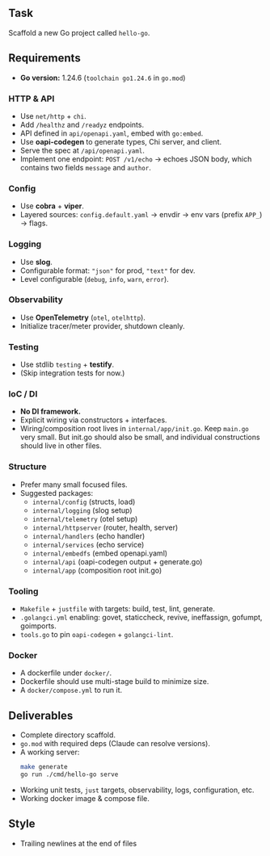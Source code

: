 ## Task
Scaffold a new Go project called `hello-go`.

## Requirements

- **Go version:** 1.24.6 (`toolchain go1.24.6` in `go.mod`)

### HTTP & API
- Use `net/http` + `chi`.
- Add `/healthz` and `/readyz` endpoints.
- API defined in `api/openapi.yaml`, embed with `go:embed`.
- Use **oapi-codegen** to generate types, Chi server, and client.
- Serve the spec at `/api/openapi.yaml`.
- Implement one endpoint: `POST /v1/echo` → echoes JSON body, which contains two fields `message` and `author`.

### Config
- Use **cobra** + **viper**.
- Layered sources: `config.default.yaml` → envdir → env vars (prefix `APP_`) → flags.

### Logging
- Use **slog**.
- Configurable format: `"json"` for prod, `"text"` for dev.
- Level configurable (`debug`, `info`, `warn`, `error`).

### Observability
- Use **OpenTelemetry** (`otel`, `otelhttp`).
- Initialize tracer/meter provider, shutdown cleanly.

### Testing
- Use stdlib `testing` + **testify**.
- (Skip integration tests for now.)

### IoC / DI
- **No DI framework.**
- Explicit wiring via constructors + interfaces.
- Wiring/composition root lives in `internal/app/init.go`. Keep `main.go` very small. But init.go should also be small, and individual constructions should live in other files.

### Structure
- Prefer many small focused files.
- Suggested packages:
    - `internal/config` (structs, load)
    - `internal/logging` (slog setup)
    - `internal/telemetry` (otel setup)
    - `internal/httpserver` (router, health, server)
    - `internal/handlers` (echo handler)
    - `internal/services` (echo service)
    - `internal/embedfs` (embed openapi.yaml)
    - `internal/api` (oapi-codegen output + generate.go)
    - `internal/app` (composition root init.go)

### Tooling
- `Makefile` + `justfile` with targets: build, test, lint, generate.
- `.golangci.yml` enabling: govet, staticcheck, revive, ineffassign, gofumpt, goimports.
- `tools.go` to pin `oapi-codegen` + `golangci-lint`.

### Docker

- A dockerfile under `docker/`.
- Dockerfile should use multi-stage build to minimize size.
- A `docker/compose.yml` to run it.

## Deliverables
- Complete directory scaffold.
- `go.mod` with required deps (Claude can resolve versions).
- A working server:
  ```sh
  make generate
  go run ./cmd/hello-go serve
- Working unit tests, `just` targets, observability, logs, configuration, etc.
- Working docker image & compose file.

## Style
- Trailing newlines at the end of files
